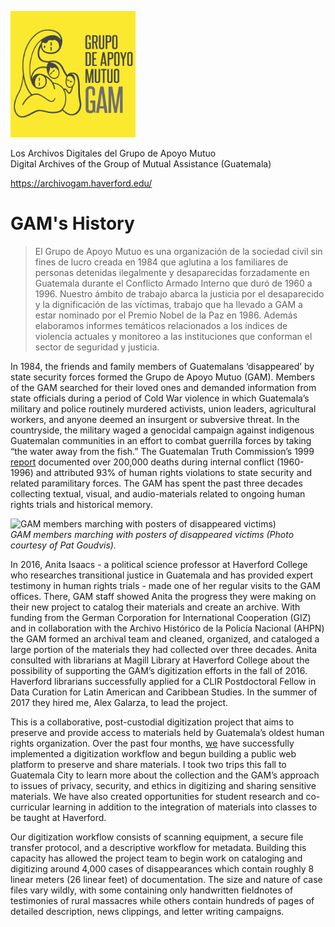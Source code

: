 <img style="border-bottom: 2px solid #ffec00; padding-top: 8px;" height= "200" width="200" src="https://github.com/HCDigitalScholarship/GAM/raw/master/gam_app/static/Logo_01.png" alt="GAM logo"/></a><br>

Los Archivos Digitales del Grupo de Apoyo Mutuo <br>
Digital Archives of the Group of Mutual Assistance (Guatemala) <br>
  
https://archivogam.haverford.edu/  

# GAM's History
>El Grupo de Apoyo Mutuo es una organización de la sociedad civil sin fines de lucro creada en 1984 que aglutina a los familiares de personas detenidas ilegalmente y desaparecidas forzadamente en Guatemala durante el Conflicto Armado Interno que duró de 1960 a 1996. Nuestro ámbito de trabajo abarca la justicia por el desaparecido y la dignificación de las víctimas, trabajo que ha llevado a GAM a estar nominado por el Premio Nobel de la Paz en 1986. Además elaboramos informes temáticos relacionados a los índices de violencia actuales y   monitoreo a las instituciones que conforman el sector de seguridad y justicia.

<p>In 1984, the friends and family members of Guatemalans ‘disappeared’ by state security forces formed the Grupo de Apoyo Mutuo (GAM). Members of the GAM searched for their loved ones and demanded information from state officials during a period of Cold War violence in which Guatemala’s military and police routinely murdered activists, union leaders, agricultural workers, and anyone deemed an insurgent or subversive threat. In the countryside, the military waged a genocidal campaign against indigenous Guatemalan communities in an effort to combat guerrilla forces by taking “the water away from the fish.” The Guatemalan Truth Commission’s 1999 <a href="https://www.usip.org/publications/1997/02/truth-commission-guatemala">report</a> documented over 200,000 deaths during internal conflict (1960-1996) and attributed 93% of human rights violations to state security and related paramilitary forces. The GAM has spent the past three decades collecting textual, visual, and audio-materials related to ongoing human rights trials and historical memory.</p>

<p><img src="http://ds.haverford.edu/gam-archive/images/marcha.jpg" alt="GAM members marching with posters of disappeared victims)" height="520.44" width="740"/><br>
<em>GAM members marching with posters of disappeared victims (Photo courtesy of Pat Goudvis).</em></p>

<p>In 2016, Anita Isaacs - a political science professor at Haverford College who researches transitional justice in Guatemala and has provided expert testimony in human rights trials - made one of her regular visits to the GAM offices. There, GAM staff showed Anita the progress they were making on their new project to catalog their materials and create an archive. With funding from the German Corporation for International Cooperation (GIZ) and in collaboration with the Archivo Histórico de la Policía Nacional (AHPN) the GAM formed an archival team and cleaned, organized, and cataloged a large portion of the materials they had collected over three decades. Anita consulted with librarians at Magill Library at Haverford College about the possibility of supporting the GAM’s digitization efforts in the fall of 2016. Haverford librarians successfully applied for a CLIR Postdoctoral Fellow in Data Curation for Latin American and Caribbean Studies. In the summer of 2017 they hired me, Alex Galarza, to lead the project.</p>

<p>This is a collaborative, post-custodial digitization project that aims to preserve and provide access to materials held by Guatemala’s oldest human rights organization. Over the past four months, <a href="http://ds.haverford.edu/gam-archive/people/">we</a> have successfully implemented a digitization workflow and begun building a public web platform to preserve and share materials. I took two trips this fall to Guatemala City to learn more about the collection and the GAM’s approach to issues of privacy, security, and ethics in digitizing and sharing sensitive materials. We have also created opportunities for student research and co-curricular learning in addition to the integration of materials into classes to be taught at Haverford.</p>

<p>Our digitization workflow consists of scanning equipment, a secure file transfer protocol, and a descriptive workflow for metadata. Building this capacity has allowed the project team to begin work on cataloging and digitizing around 4,000 cases of disappearances which contain roughly 8 linear meters (26 linear feet) of documentation. The size and nature of case files vary wildly, with some containing only handwritten fieldnotes of testimonies of rural massacres while others contain hundreds of pages of detailed description, news clippings, and letter writing campaigns.</p>
